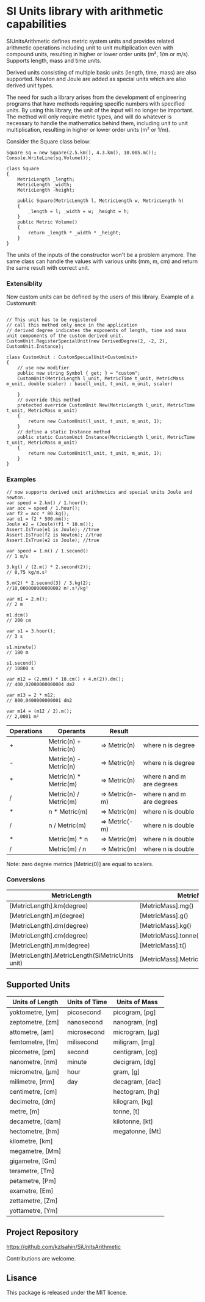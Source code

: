 ﻿# **SI Units library with arithmetic capabilities**

SIUnitsArithmetic defines metric system units and provides related arithmetic operations including unit to unit multiplication even with compound units, resulting in higher or lower order units (m², 1/m or m/s).
Supports length, mass and time units.

Derived units consisting of multiple basic units (length, time, mass) are also supported.
Newton and Joule are added as special units which are also derived unit types.

The need for such a library arises from the development of engineering programs that have methods requiring specific numbers with specified units.
 By using this library, the unit of the input will no longer be important. 
 The method will only require metric types, and will do whatever is necessary to handle the mathematics behind them, 
 including unit to unit multiplication, resulting in higher or lower order units (m² or 1/m).

Consider the Square class below:

```
Square sq = new Square(2.5.km(), 4.3.km(), 10.005.m());
Console.WriteLine(sq.Volume());

class Square
{
    MetricLength _length;
    MetricLength _width;
    MetricLength -height;

    public Square(MetricLength l, MetricLength w, MetricLength h)
    {
        _length = l; _width = w; _height = h;
    }
    public Metric Volume()
    {
        return _length * _width * _height;
    }
}
```

The units of the inputs of the constructor won't be a problem anymore.
The same class can handle the values with various units (mm, m, cm) and return the same result with correct unit.

### Extensiblity

Now custom units can be defined by the users of this library. Example of a Customunit:

```

// This unit has to be registered
// call this method only once in the application
// derived degree indicates the exponents of length, time and mass unit components of the custom derived unit.
CustomUnit.RegisterSpecialUnit(new DerivedDegree(2, -2, 2), CustomUnit.Instance);

class CustomUnit : CustomSpecialUnit<CustomUnit>
{
    // use new modifier
    public new string Symbol { get; } = "custom";
    CustomUnit(MetricLength l_unit, MetricTime t_unit, MetricMass m_unit, double scaler) : base(l_unit, t_unit, m_unit, scaler)
    
    }
    // override this method
    protected override CustomUnit New(MetricLength l_unit, MetricTime t_unit, MetricMass m_unit)
    {
        return new CustomUnit(l_unit, t_unit, m_unit, 1);
    }
    // define a static Instance method
    public static CustomUnit Instance(MetricLength l_unit, MetricTime t_unit, MetricMass m_unit)
    {
        return new CustomUnit(l_unit, t_unit, m_unit, 1);
    }
}
```
### **Examples**

```
// now supports derived unit arithmetics and special units Joule and newton.
var speed = 2.km() / 1.hour();
var acc = speed / 1.hour();
var f2 = acc * 80.kg();
var e1 = f2 * 500.mm();
Joule e2 = (Joule)(f1 * 10.m());
Assert.IsTrue(e1 is Joule); //true
Assert.IsTrue(f2 is Newton); //true
Assert.IsTrue(e2 is Joule); //true

var speed = 1.m() / 1.second()
// 1 m/s

3.kg() / (2.m() * 2.second(2));
// 0,75 kg/m.s²

5.m(2) * 2.second(3) / 3.kg(2);
//10,000000000000002 m².s³/kg²

var m1 = 2.m();
// 2 m

m1.dcm()
// 200 cm

var s1 = 3.hour();
// 3 s

s1.minute()
// 180 m

s1.second()
// 10800 s

var m12 = (2.mm() * 10.cm() + 4.m(2)).dm();
// 400,02000000000004 dm2

var m13 = 2 * m12;
// 800,0400000000001 dm2

var m14 = (m12 / 2).m();
// 2,0001 m²

```



| Operations      |  Operants      |  Result  |          |
|-----------------|----------------|----------|----------|
| + |Metric(n) + Metric(n)   |=> Metric(n)   |where n is degree         | 
| - |Metric(n) - Metric(n)   |=> Metric(n)   |where n is degree          | 
| * |Metric(n) * Metric(m)   |=> Metric(n)   |where n and m are degrees | 
| / |Metric(n) / Metric(m)   |=> Metric(n-m) |where n and m are degrees | 
| * |n * Metric(m)           |=> Metric(m)   |where n is double         | 
| / |n / Metric(m)           |=> Metric(-m)  |where n is double         | 
| * |Metric(m) * n           |=> Metric(m)   |where n is double         | 
| / |Metric(m) / n           |=> Metric(m)   |where n is double         | 

Note: zero degree metrics [Metric(0)] are equal to scalers.

### **Conversions**

| MetricLength  | MetricMass | MetricTime |
|--------------|-------------|------------|
|[MetricLength].km(degree)|[MetricMass].mg()|[MetricTime].msec()|
|[MetricLength].m(degree)|[MetricMass].g()|[MetricTime].milisecond()|
|[MetricLength].dm(degree)|[MetricMass].kg()|[MetricTime].second()|
|[MetricLength].cm(degree)|[MetricMass].tonne()|[MetricTime].minute()|
|[MetricLength].mm(degree)|[MetricMass].t()|[MetricTime].hour()|
|[MetricLength].MetricLength(SiMetricUnits unit)|[MetricMass].MetricMass(SiMassUnit)|[MetricTime].MetricTime()|


## **Supported Units**

| Units of Length |Units of Time|Units of Mass
|--------------------|-----------------|------------     |
|yoktometre, [ym]   | picosecond       | picogram, [pg]  |
| zeptometre, [zm]  | nanosecond       | nanogram, [ng]  |
| attometre, [am]   | microsecond      | microgram, [µg] |
| femtometre, [fm]  | milisecond       | miligram, [mg]  |
| picometre, [pm]   | second           | centigram, [cg] |
| nanometre, [nm]   | minute           | decigram, [dg]  |
| micrometre, [µm]  | hour             | gram, [g]       |
| milimetre, [mm]   | day              | decagram, [dac] |
| centimetre, [cm]  |                  | hectogram, [hg] |
| decimetre, [dm]   |                  | kilogram, [kg]  |
| metre, [m]        |                  | tonne, [t]      |
| decametre, [dam]  |                  | kilotonne, [kt] |
| hectometre, [hm]  |                  | megatonne, [Mt] |
| kilometre, [km]   |                  |                 |
| megametre, [Mm]   |                  |                 |
| gigametre, [Gm]   |                  |                 |
| terametre, [Tm]   |                  |                 |
| petametre, [Pm]   |                  |                 |
| exametre, [Em]    |                  |                 |
| zettametre, [Zm]  |                  |                 |
| yottametre, [Ym]  |                  |                 |




## **Project Repository**

https://github.com/kzlsahin/SiUnitsArithmetic

Contributions are welcome.

## **Lisance**

This package is released under the MIT licence.
